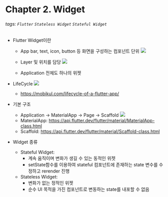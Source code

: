 Chapter 2. Widget
===
###### tags: `Flutter` `Stateless Widget` `Stateful Widget`

- Flutter Widget이란
    - App bar, text, icon, button 등 화면을 구성하는 컴포넌트 단위
    ![](https://i.imgur.com/Sb7DlQE.png)

    - Layer 및 위치를 담당
    ![](https://i.imgur.com/vCN0IF9.png)

    - Application 전체도 하나의 위젯

- LifeCycle
    ![](https://i.imgur.com/llH7dRF.png)
    - https://mobikul.com/lifecycle-of-a-flutter-app/
    
- 기본 구조
    - Application -> MaterialApp -> Page -> Scaffold
    ![](https://i.imgur.com/RQwhPsq.png)
    - MaterialApp: https://api.flutter.dev/flutter/material/MaterialApp-class.html
    - Scaffold: https://api.flutter.dev/flutter/material/Scaffold-class.html

- Widget 종류
    - Stateful Widget:
        - 계속 움직이며 변화가 생길 수 있는 동적인 위젯 
        - setState함수를 이용하여 stateful 컴포넌트에 존재하는 state 변수를 수정하고 rerender 진행
    - Stateless Widget:
        - 변화가 없는 정적인 위젯
        - 순수 UI 목적을 가진 컴포넌트로 변동하는 state를 내포할 수 없음